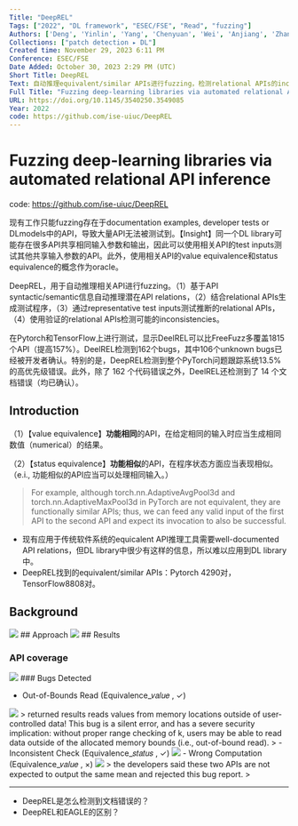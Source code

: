 ```yaml
---
Title: "DeepREL"
Tags: ["2022", "DL framework", "ESEC/FSE", "Read", "fuzzing"]
Authors: ['Deng', 'Yinlin', 'Yang', 'Chenyuan', 'Wei', 'Anjiang', 'Zhang', 'Lingming']
Collections: ["patch detection ▸ DL"]
Created time: November 29, 2023 6:11 PM
Conference: ESEC/FSE
Date Added: October 30, 2023 2:29 PM (UTC)
Short Title: DeepREL
Text: 自动推理equivalent/similar APIs进行fuzzing，检测relational APIs的inconsistency。
Full Title: "Fuzzing deep-learning libraries via automated relational API inference"
URL: https://doi.org/10.1145/3540250.3549085
Year: 2022
code: https://github.com/ise-uiuc/DeepREL
---
```

# Fuzzing deep-learning libraries via automated relational API inference

code: https://github.com/ise-uiuc/DeepREL

现有工作只能fuzzing存在于documentation examples, developer tests or DLmodels中的API，导致大量API无法被测试到。【Insight】同一个DL library可能存在很多API共享相同输入参数和输出，因此可以使用相关API的test inputs测试其他共享输入参数的API。此外，使用相关API的value equivalence和status equivalence的概念作为oracle。

DeepREL，用于自动推理相关API进行fuzzing。（1）基于API syntactic/semantic信息自动推理潜在API relations，（2）结合relational APIs生成测试程序，（3）通过representative test inputs测试推断的relational APIs，（4）使用验证的relational APIs检测可能的inconsistencies。

在Pytorch和TensorFlow上进行测试，显示DeelREL可以比FreeFuzz多覆盖1815个API（提高157%）。DeelREL检测到162个bugs，其中106个unknown bugs已经被开发者确认。特别的是，DeepREL检测到整个PyTorch问题跟踪系统13.5%的高优先级错误。此外，除了 162 个代码错误之外，DeelREL还检测到了 14 个文档错误（均已确认）。

## Introduction

（1）【value equivalence】**功能相同**的API，在给定相同的输入时应当生成相同数值（numerical）的结果。

（2）【status equivalence】**功能相似**的API，在程序状态方面应当表现相似。（e.i., 功能相似的API应当可以处理相同输入。）

> For example, although torch.nn.AdaptiveAvgPool3d and torch.nn.AdaptiveMaxPool3d in PyTorch are not equivalent, they are functionally similar APIs; thus, we can feed any valid input of the first API to the second API and expect its invocation to also be successful.
> 
- 现有应用于传统软件系统的equicalent API推理工具需要well-documented API relations，但DL library中很少有这样的信息，所以难以应用到DL library中。
- DeepREL找到的equivalent/similar APIs：Pytorch 4290对，TensorFlow8808对。

## Background

<img src="/DeepREL/Untitled.png" className="img"/>
## Approach

<img src="/DeepREL/Untitled%201.png" className="img"/>
## Results

### API coverage

<img src="/DeepREL/Untitled%202.png" className="img"/>
### Bugs Detected

- Out-of-Bounds Read (Equivalence_𝑣𝑎𝑙𝑢𝑒 , ✓)

<img src="/DeepREL/Untitled%203.png" className="img"/>
> returned results reads values from memory locations outside of user-controlled data! This bug is a silent error, and has a severe security implication: without proper range checking of k, users may be able to read data outside of the allocated memory bounds (i.e., out-of-bound read).
> 
- Inconsistent Check (Equivalence_𝑠𝑡𝑎𝑡𝑢𝑠 , ✓)

<img src="/DeepREL/Untitled%204.png" className="img"/>
- Wrong Computation (Equivalence_𝑣𝑎𝑙𝑢𝑒 , ×)

<img src="/DeepREL/Untitled%205.png" className="img"/>
> the developers said these two APIs are not expected to output the same mean and rejected this bug report.
> 

---

- DeepREL是怎么检测到文档错误的？
- DeepREL和EAGLE的区别？